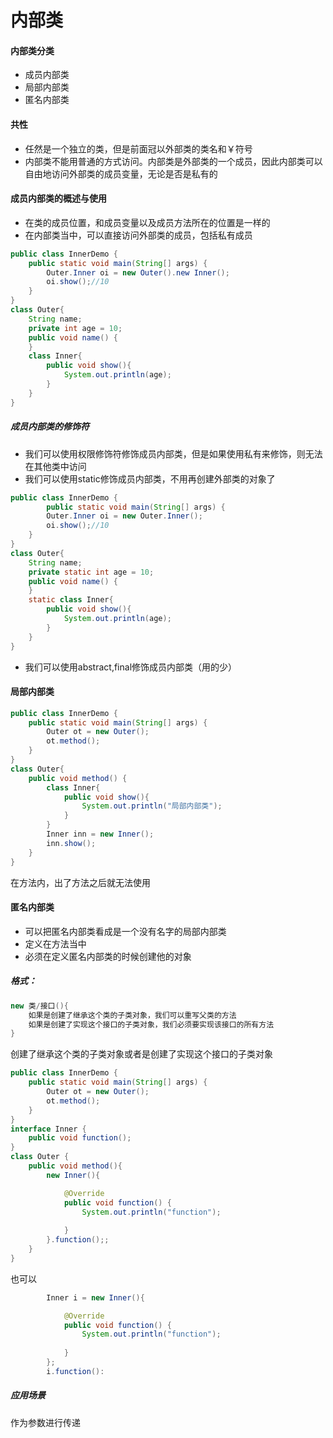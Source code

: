 # 内部类

#### 内部类分类

- 成员内部类
- 局部内部类
- 匿名内部类

#### 共性

- 任然是一个独立的类，但是前面冠以外部类的类名和￥符号
- 内部类不能用普通的方式访问。内部类是外部类的一个成员，因此内部类可以自由地访问外部类的成员变量，无论是否是私有的

#### 成员内部类的概述与使用

- 在类的成员位置，和成员变量以及成员方法所在的位置是一样的
- 在内部类当中，可以直接访问外部类的成员，包括私有成员

```java
public class InnerDemo {
	public static void main(String[] args) {
		Outer.Inner oi = new Outer().new Inner();
		oi.show();//10
	}
}
class Outer{
	String name;
	private int age = 10;
	public void name() {
	}
	class Inner{
		public void show(){
			System.out.println(age);
		}
	}
}

```

##### 成员内部类的修饰符

- 我们可以使用权限修饰符修饰成员内部类，但是如果使用私有来修饰，则无法在其他类中访问
- 我们可以使用static修饰成员内部类，不用再创建外部类的对象了

```java
public class InnerDemo {
		public static void main(String[] args) {
		Outer.Inner oi = new Outer.Inner();
		oi.show();//10
	}
}
class Outer{
	String name;
	private static int age = 10;
	public void name() {
	}
	static class Inner{
		public void show(){
			System.out.println(age);
		}
	}
}
```

- 我们可以使用abstract,final修饰成员内部类（用的少）

#### 局部内部类

```java
public class InnerDemo {
	public static void main(String[] args) {
		Outer ot = new Outer();
		ot.method();
	}
}
class Outer{
	public void method() {
		class Inner{
			public void show(){
				System.out.println("局部内部类");
			}
		}
		Inner inn = new Inner();
		inn.show();
	}
}
```

在方法内，出了方法之后就无法使用

#### 匿名内部类

- 可以把匿名内部类看成是一个没有名字的局部内部类
- 定义在方法当中
- 必须在定义匿名内部类的时候创建他的对象

##### 格式：

```java
new 类/接口(){
    如果是创建了继承这个类的子类对象，我们可以重写父类的方法
    如果是创建了实现这个接口的子类对象，我们必须要实现该接口的所有方法
}
```

创建了继承这个类的子类对象或者是创建了实现这个接口的子类对象

```java
public class InnerDemo {
	public static void main(String[] args) {
		Outer ot = new Outer();
		ot.method();
	}
}
interface Inner {
	public void function();
}
class Outer {
	public void method(){
		new Inner(){

			@Override
			public void function() {
				System.out.println("function");
				
			}
		}.function();;
	}
}
```
也可以
```java
        Inner i = new Inner(){

			@Override
			public void function() {
				System.out.println("function");
				
			}
		};
        i.function():
```

##### 应用场景

作为参数进行传递